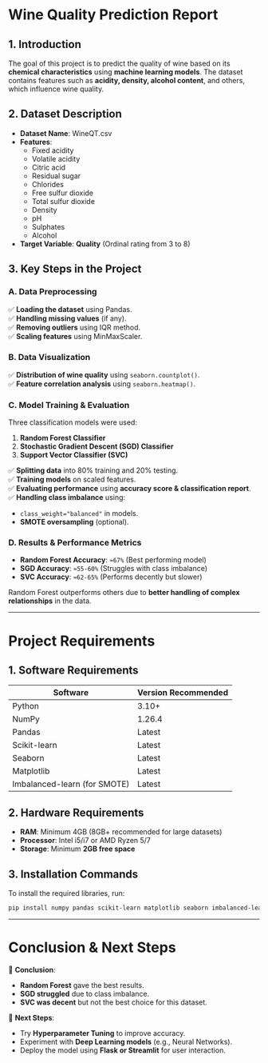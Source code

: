 # **Wine Quality Prediction Report**  

## **1. Introduction**  
The goal of this project is to predict the quality of wine based on its **chemical characteristics** using **machine learning models**. The dataset contains features such as **acidity, density, alcohol content**, and others, which influence wine quality.  

## **2. Dataset Description**  
- **Dataset Name**: WineQT.csv  
- **Features**:
  - Fixed acidity
  - Volatile acidity
  - Citric acid
  - Residual sugar
  - Chlorides
  - Free sulfur dioxide
  - Total sulfur dioxide
  - Density
  - pH
  - Sulphates
  - Alcohol  
- **Target Variable**: **Quality** (Ordinal rating from 3 to 8)  

## **3. Key Steps in the Project**  

### **A. Data Preprocessing**  
✅ **Loading the dataset** using Pandas.  
✅ **Handling missing values** (if any).  
✅ **Removing outliers** using IQR method.  
✅ **Scaling features** using MinMaxScaler.  

### **B. Data Visualization**  
✅ **Distribution of wine quality** using `seaborn.countplot()`.  
✅ **Feature correlation analysis** using `seaborn.heatmap()`.  

### **C. Model Training & Evaluation**  
Three classification models were used:  
1. **Random Forest Classifier**  
2. **Stochastic Gradient Descent (SGD) Classifier**  
3. **Support Vector Classifier (SVC)**  

✅ **Splitting data** into 80% training and 20% testing.  
✅ **Training models** on scaled features.  
✅ **Evaluating performance** using **accuracy score & classification report**.  
✅ **Handling class imbalance** using:
   - `class_weight="balanced"` in models.
   - **SMOTE oversampling** (optional).  

### **D. Results & Performance Metrics**  
- **Random Forest Accuracy**: `≈67%` (Best performing model)  
- **SGD Accuracy**: `≈55-60%` (Struggles with class imbalance)  
- **SVC Accuracy**: `≈62-65%` (Performs decently but slower)  

Random Forest outperforms others due to **better handling of complex relationships** in the data.

---

# **Project Requirements**  

## **1. Software Requirements**  
| Software          | Version Recommended  |
|------------------|------------------|
| Python          | 3.10+            |
| NumPy           | 1.26.4            |
| Pandas          | Latest            |
| Scikit-learn    | Latest            |
| Seaborn         | Latest            |
| Matplotlib      | Latest            |
| Imbalanced-learn (for SMOTE) | Latest |

## **2. Hardware Requirements**  
- **RAM**: Minimum 4GB (8GB+ recommended for large datasets)  
- **Processor**: Intel i5/i7 or AMD Ryzen 5/7  
- **Storage**: Minimum **2GB free space**  

## **3. Installation Commands**  
To install the required libraries, run:  
```bash
pip install numpy pandas scikit-learn matplotlib seaborn imbalanced-learn
```

---

# **Conclusion & Next Steps**  
📌 **Conclusion**:  
- **Random Forest** gave the best results.  
- **SGD struggled** due to class imbalance.  
- **SVC was decent** but not the best choice for this dataset.  

🚀 **Next Steps**:
- Try **Hyperparameter Tuning** to improve accuracy.  
- Experiment with **Deep Learning models** (e.g., Neural Networks).  
- Deploy the model using **Flask or Streamlit** for user interaction.  

